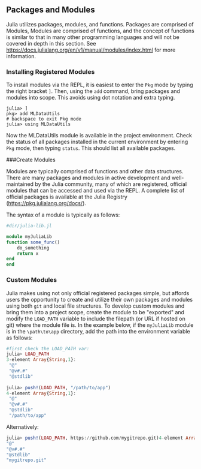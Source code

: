 ## Packages and Modules

Julia utilizes packages, modules, and functions.  Packages are comprised of Modules, Modules are comprised of functions,
and the concept of functions is similar to that in many other programming languages and will not be covered in depth in
this section.  See  <https://docs.julialang.org/en/v1/manual/modules/index.html> for more information. 

### Installing Registered Modules

To install modules via the REPL, it is easiest to enter the ```Pkg``` mode by typing the right bracket ```]```.  Then,
using the ```add``` command, bring packages and modules into scope. This avoids using dot notation and extra typing.

``` 
julia> ] 
pkg> add MLDataUtils 
# backspace to exit Pkg mode 
julia> using MLDataUtils 
```

Now the MLDataUtils module is available in the project environment. Check the status of all packages installed in the
current environment by entering ```Pkg``` mode, then typing ```status```.  This should list all available packages.

###Create Modules

Modules are typically comprised of functions and other data structures.  There are many packages and modules in active
development and well-maintained by the Julia community, many of which are registered, official modules that can be
accessed and used via the REPL.  A complete list of official packages is available at the Julia Registry
(<https://pkg.julialang.org/docs/>).

The syntax of a module is typically as follows: 

```julia
#dir/julia-lib.jl

module myJuliaLib
function some_func()
    do_something
    return x
end
end
```

### Custom Modules

Julia makes using not only official registered packages simple, but affords users the opportunity to create and utilize
their own packages and modules using both ```git``` and local file structures. To develop custom modules and bring them
into a project scope, create the module to be "exported" and modify the ```LOAD_PATH``` variable to include the filepath
(or URL if hosted on git) where the module file is.  In the example below, if the ```myJuliaLib``` module is in the
```\path\to\app``` directory, add the path into the environment variable as follows:

```julia
#first check the LOAD_PATH var: 
julia> LOAD_PATH
3-element Array{String,1}:
 "@"      
 "@v#.#"  
 "@stdlib"
 
julia> push!(LOAD_PATH, "/path/to/app")
4-element Array{String,1}:
 "@"      
 "@v#.#"  
 "@stdlib"                                                     
 "/path/to/app"  
 ``` 
 
 Alternatively: 
 
 ```julia
julia> push!(LOAD_PATH, https://github.com/mygitrepo.git)4-element Array{String,1}:
 "@"      
 "@v#.#"  
 "@stdlib"                                                     
 "mygitrepo.git"
```